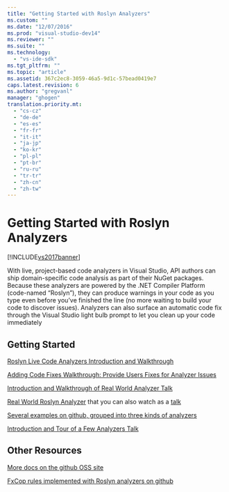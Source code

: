 ```yaml
---
title: "Getting Started with Roslyn Analyzers"
ms.custom: ""
ms.date: "12/07/2016"
ms.prod: "visual-studio-dev14"
ms.reviewer: ""
ms.suite: ""
ms.technology: 
  - "vs-ide-sdk"
ms.tgt_pltfrm: ""
ms.topic: "article"
ms.assetid: 367c2ec8-3059-46a5-9d1c-57bead0419e7
caps.latest.revision: 6
ms.author: "gregvanl"
manager: "ghogen"
translation.priority.mt: 
  - "cs-cz"
  - "de-de"
  - "es-es"
  - "fr-fr"
  - "it-it"
  - "ja-jp"
  - "ko-kr"
  - "pl-pl"
  - "pt-br"
  - "ru-ru"
  - "tr-tr"
  - "zh-cn"
  - "zh-tw"
---
```

# Getting Started with Roslyn Analyzers
[!INCLUDE[vs2017banner](../code-quality/includes/vs2017banner.md)]

With live, project-based code analyzers in Visual Studio, API authors can ship domain-specific code analysis as part of their NuGet packages.  Because these analyzers are powered by the .NET Compiler Platform (code-named “Roslyn”), they can produce warnings in your code as you type even before you’ve finished the line (no more waiting to build your code to discover issues).  Analyzers can also surface an automatic code fix through the Visual Studio light bulb prompt to let you clean up your code immediately  
  
## Getting Started  
 [Roslyn Live Code Analyzers Introduction and Walkthrough](https://msdn.microsoft.com/en-us/magazine/dn879356.aspx)  
  
 [Adding Code Fixes Walkthrough: Provide Users Fixes for Analyzer Issues](https://msdn.microsoft.com/en-us/magazine/dn904670.aspx)  
  
 [Introduction and Walkthrough of Real World Analyzer Talk](http://channel9.msdn.com/events/Build/2015/3-725)  
  
 [Real World Roslyn Analyzer](../extensibility/roslyn-analyzers-and-code-aware-library-for-immutablearrays.md) that you can also watch as a [talk](http://channel9.msdn.com/events/Build/2015/3-725)  
  
 [Several examples on github, grouped into three kinds of analyzers](https://github.com/dotnet/roslyn/blob/master/docs/analyzers/Analyzer%20Samples.md)  
  
 [Introduction and Tour of a Few Analyzers Talk](http://channel9.msdn.com/Events/dotnetConf/2015/NET-Compiler-Platform-Roslyn-Analyzers-and-the-Rise-of-Code-Aware-Libraries)  
  
## Other Resources  
 [More docs on the github OSS site](https://github.com/dotnet/roslyn/tree/master/docs/analyzers)  
  
 [FxCop rules implemented with Roslyn analyzers on github](https://github.com/dotnet/roslyn/tree/master/src/Diagnostics/FxCop)